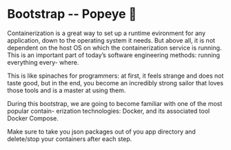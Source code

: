 # Bootstrap -- Popeye 🐋

Containerization is a great way to set up a runtime evironment for any application, down to the operating system it needs. But above all, it is not dependent on the host OS on which the containerization service is running. This is an important part of today’s software engineering methods: running everything every- where.

This is like spinaches for programmers: at first, it feels strange and does not taste good, but in the end, you become an incredibly strong sailor that loves those tools and is a master at using them.

During this bootstrap, we are going to become familiar with one of the most popular contain- erization technologies: Docker, and its associated tool Docker Compose.

Make sure to take you json packages out of you app directory and delete/stop your containers after each step. 
